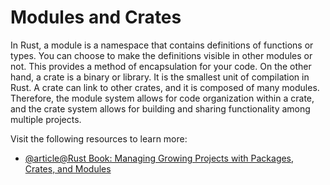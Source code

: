 # Modules and Crates

In Rust, a module is a namespace that contains definitions of functions or types. You can choose to make the definitions visible in other modules or not. This provides a method of encapsulation for your code. On the other hand, a crate is a binary or library. It is the smallest unit of compilation in Rust. A crate can link to other crates, and it is composed of many modules. Therefore, the module system allows for code organization within a crate, and the crate system allows for building and sharing functionality among multiple projects.

Visit the following resources to learn more:

- [@article@Rust Book: Managing Growing Projects with Packages, Crates, and Modules](https://doc.rust-lang.org/book/ch07-00-managing-growing-projects-with-packages-crates-and-modules.html)
